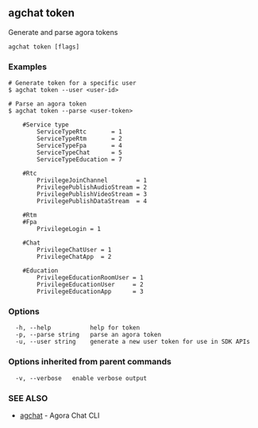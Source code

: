 ## agchat token

Generate and parse agora tokens

```
agchat token [flags]
```

### Examples

```
# Generate token for a specific user
$ agchat token --user <user-id>

# Parse an agora token
$ agchat token --parse <user-token>

	#Service type
		ServiceTypeRtc       = 1
		ServiceTypeRtm       = 2
		ServiceTypeFpa       = 4
		ServiceTypeChat      = 5
		ServiceTypeEducation = 7

	#Rtc
		PrivilegeJoinChannel        = 1
		PrivilegePublishAudioStream = 2
		PrivilegePublishVideoStream = 3
		PrivilegePublishDataStream  = 4

	#Rtm
	#Fpa
		PrivilegeLogin = 1

	#Chat
		PrivilegeChatUser = 1
		PrivilegeChatApp  = 2

	#Education
		PrivilegeEducationRoomUser = 1
		PrivilegeEducationUser     = 2
		PrivilegeEducationApp      = 3

```

### Options

```
  -h, --help           help for token
  -p, --parse string   parse an agora token
  -u, --user string    generate a new user token for use in SDK APIs
```

### Options inherited from parent commands

```
  -v, --verbose   enable verbose output
```

### SEE ALSO

* [agchat](agchat.md)	 - Agora Chat CLI

